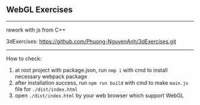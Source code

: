 WebGL Exercises
-
---
rework with js from C++

3dExercises: https://github.com/Phuong-NguyenAnh/3dExercises.git

---
How to check:

1. at root project with package.json, run `nmp i` with cmd to install necessary webpack package
2. after installation success, run `npm run build` with cmd to make `main.js` file for `./dist/index.html`
3. open `./dist/index.html` by your web browser which support WebGL
